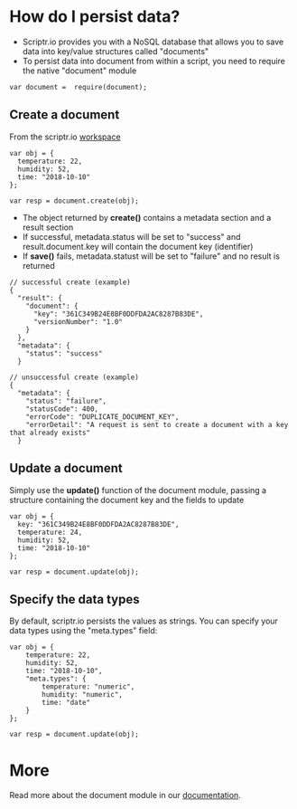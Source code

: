 # How do I persist data?

- Scriptr.io provides you with a NoSQL database that allows you to save data into key/value structures called "documents" 
- To persist data into document from within a script, you need to require the native "document" module

```
var document =  require(document);
```
## Create a document

From the scriptr.io [workspace](https://www.scriptr.io/workspace)

```
var obj = {
  temperature: 22,
  humidity: 52,
  time: "2018-10-10"
};

var resp = document.create(obj);
```

- The object returned by **create()** contains a metadata section and a result section
- If successful, metadata.status will be set to "success" and result.document.key will contain the document key (identifier)
- If **save()** fails, metadata.statust will be set to "failure" and no result is returned

```
// successful create (example)
{
  "result": {
    "document": {
      "key": "361C349B24E8BF0DDFDA2AC8287B83DE",
      "versionNumber": "1.0"
    }
  },
  "metadata": {
    "status": "success"
  }
  
// unsuccessful create (example)
{
  "metadata": {
    "status": "failure",
    "statusCode": 400,
    "errorCode": "DUPLICATE_DOCUMENT_KEY",
    "errorDetail": "A request is sent to create a document with a key that already exists"
  }

```

## Update a document

Simply use the **update()** function of the document module, passing a structure containing the document key and the fields to update

```
var obj = {
  key: "361C349B24E8BF0DDFDA2AC8287B83DE",
  temperature: 24,
  humidity: 52,  
  time: "2018-10-10"
};

var resp = document.update(obj);
```

## Specify the data types

By default, scriptr.io persists the values as strings. You can specify your data types using the "meta.types" field:

```
var obj = {
    temperature: 22,
    humidity: 52,
    time: "2018-10-10",
    "meta.types": {
        temperature: "numeric",
        humidity: "numeric",
        time: "date"
    }
};

var resp = document.update(obj);
```

# More

Read more about the document module in our [documentation](https://www.scriptr.io/documentation#documentation-documentdocumentModule).
